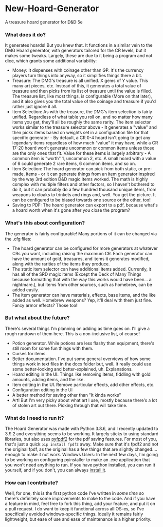 # New-Hoard-Generator
 A treasure hoard generator for D&D 5e
### What does it do?
It generates hoards! But you knew that. It functions in a similar vein to the DMG Hoard generator, with generators tailored for the CR levels, but it makes some tweaks. Largely, these are due to it being a program and not dice, which grants some additional variability:
* Money: It dispenses with coinage other than GP. It's the currency players turn things into anyway, so it simplifies things there a bit.
* Treasure: The DMG's treasure is all unified. X gems of Y value. This many art pieces, etc. Instead of this, it generates a total value of treasure and then picks from its list of treasure until the value is filled. The treasure list, like most things, is configurable (More on that later), and it also gives you the total value of the coinage and treasure if you'd rather just ignore it all.
* Item Selection: As with the treasure, the DMG's item selection is fairly unified. Regardless of what table you roll on, and no matter how many items you get, they'll all be roughly the same rarity. The item selector works similar to the treasure selector above - It generates a "value" and then picks items based on weights set in a configuration file for that specific generator - By default, a CR 0-4 hoard isn't going to get any legendary items regardless of how much "value" it may have, while a CR 17-20 hoard won't generate uncommon or common items unless those are the only ones that fit. Value for these items is largely arbitrary - A common item is "worth" 1, uncommon 2, etc. A small hoard with a value of 6 could generate 2 rare items, 6 common items, and so on.
* Item Selection: The hoard generator can pick from both static, or pre-made, items - or it can generate things from an item generator inspired by the way 3rd edition D&D magic items worked. The math is highly complex with multiple filters and other factors, so I haven't bothered to do it, but it can probably do a few hundred thousand unique items, from weapons to cloaks to trinkets and rings and, well. You get the picture. It can be configured to be biased towards one source or the other, too!
* Saving to PDF: The hoard generator can export to a pdf, because what's a hoard worth when it's gone after you close the program?
### What's this about configuration?
The generator is fairly configurable! Many portions of it can be changed via the .cfg files:
* The hoard generator can be configured for more generators at whatever CRs you want, including raising the maximum CR. Each generator can have the amount of gold, treasures, and items it generates modified, along with the rarities of the items they produce.
* The static item selector can have additional items added. Currently, it has all of the SRD magic items (Except the Deck of Many Things because formatting that with the way this works would have been... a nightmare.), but items from other sources, such as homebrew, can be added easily.
* The item generator can have materials, effects, base items, and the like added as well. Homebrew weapons? Yep, it'll deal with them just fine. Fancy armor effects? Those too!
### But what about the future?
There's several things I'm planning on adding as time goes on. I'll give a rough rundown of them here. This is a non-inclusive list, of course!
* Potion generator. While potions are less flashy than equipment, there's still room for some fun things with them.
* Curses for items.
* Better documentation. I've put some general overviews of how some things work in text files in the docs folder but, well. It really could use some better-looking and better-explained, uh. Explanations.
* Hoard editing in the UI. Things like removing items, fiddling with gold amounts, adding items, and the like.
* Item editing in the UI. Remove particular effects, add other effects, etc.
* Configuration editing in the UI
* A better method for saving other than "It kinda works"
* Art! But I'm very picky about what art I use, mostly because there's a lot of stolen art out there. Picking through that will take time.
### What do I need to run it?
The Hoard Generator was made with Python 3.8.6, and I recently updated to 3.9.2 and everything seems to be working. It largely sticks to using standard libraries, but also uses [pyfpdf2](https://pypi.org/project/fpdf2/) for the pdf saving features. For most of you, that's just a quick `pip install fpdf2` away. Make sure that it's fpdf2 and not the original fpdf, as the original has a few things that are slightly changed.... enough to make it not work.
Windows Users: In the next few days, I'm going to be working on configuring pyinstaller to make an .exe application that you won't need anything to run. If you have python installed, you can run it yourself, and if you don't, you can always [install it](https://www.python.org/about/gettingstarted/).
### How can I contribute?
Well, for one, this is the first python code I've written in *some time* so there's definitely some improvements to make to the code. And if you have a feature in mind, feel free to fork this thing, add your feature, and put it on a pull request. I do want to keep it functional across all OS-es, so I've specifically avoided windows-specific things. Ideally it remains fairly lightweight, but ease of use and ease of maintenance is a higher priority.
